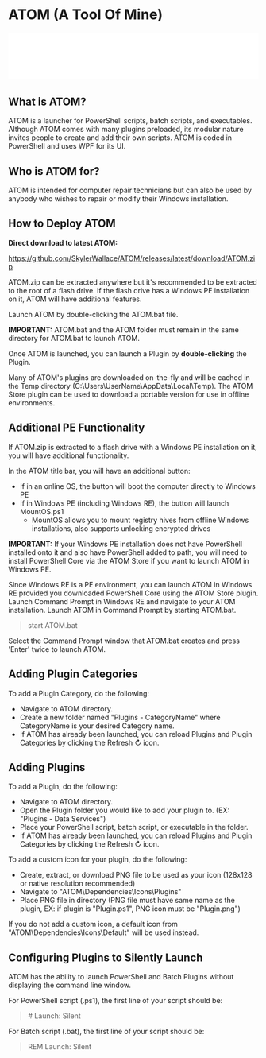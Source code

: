 # ATOM (A Tool Of Mine)
![](ATOM/Dependencies/Icons/ATOM%20Logo.png)

## What is ATOM?
ATOM is a launcher for PowerShell scripts, batch scripts, and executables. Although ATOM comes with many plugins preloaded, its modular nature invites people to create and add their own scripts.
ATOM is coded in PowerShell and uses WPF for its UI.

## Who is ATOM for?
ATOM is intended for computer repair technicians but can also be used by anybody who wishes to repair or modify their Windows installation.

## How to Deploy ATOM
**Direct download to latest ATOM:**

https://github.com/SkylerWallace/ATOM/releases/latest/download/ATOM.zip

ATOM.zip can be extracted anywhere but it's recommended to be extracted to the root of a flash drive. If the flash drive has a Windows PE installation on it, ATOM will have additional features.

Launch ATOM by double-clicking the ATOM.bat file.

**IMPORTANT:** ATOM.bat and the ATOM folder must remain in the same directory for ATOM.bat to launch ATOM.

Once ATOM is launched, you can launch a Plugin by **double-clicking** the Plugin.

Many of ATOM's plugins are downloaded on-the-fly and will be cached in the Temp directory (C:\Users\UserName\AppData\Local\Temp).
The ATOM Store plugin can be used to download a portable version for use in offline environments.

## Additional PE Functionality
If ATOM.zip is extracted to a flash drive with a Windows PE installation on it, you will have additional functionality.

In the ATOM title bar, you will have an additional button:
- If in an online OS, the button will boot the computer directly to Windows PE
- If in Windows PE (including Windows RE), the button will launch MountOS.ps1
  - MountOS allows you to mount registry hives from offline Windows installations, also supports unlocking encrypted drives

**IMPORTANT:** If your Windows PE installation does not have PowerShell installed onto it and also have PowerShell added to path, you will need to install PowerShell Core via the ATOM Store if you want to launch ATOM in Windows PE.

Since Windows RE is a PE environment, you can launch ATOM in Windows RE provided you downloaded PowerShell Core using the ATOM Store plugin. Launch Command Prompt in Windows RE and navigate to your ATOM installation. Launch ATOM in Command Prompt by starting ATOM.bat.
> start ATOM.bat

Select the Command Prompt window that ATOM.bat creates and press 'Enter' twice to launch ATOM.

## Adding Plugin Categories
To add a Plugin Category, do the following:
- Navigate to ATOM directory.
- Create a new folder named "Plugins - CategoryName" where CategoryName is your desired Category name.
- If ATOM has already been launched, you can reload Plugins and Plugin Categories by clicking the Refresh ↻ icon.

## Adding Plugins
To add a Plugin, do the following:
- Navigate to ATOM directory.
- Open the Plugin folder you would like to add your plugin to. (EX: "Plugins - Data Services")
- Place your PowerShell script, batch script, or executable in the folder.
- If ATOM has already been launched, you can reload Plugins and Plugin Categories by clicking the Refresh ↻ icon.

To add a custom icon for your plugin, do the following:
- Create, extract, or download PNG file to be used as your icon (128x128 or native resolution recommended)
- Navigate to "ATOM\Dependencies\Icons\Plugins"
- Place PNG file in directory (PNG file must have same name as the plugin, EX: if plugin is "Plugin.ps1", PNG icon must be "Plugin.png")

If you do not add a custom icon, a default icon from "ATOM\Dependencies\Icons\Default" will be used instead.

## Configuring Plugins to Silently Launch
ATOM has the ability to launch PowerShell and Batch Plugins without displaying the command line window.

For PowerShell script (.ps1), the first line of your script should be:
> \# Launch: Silent

For Batch script (.bat), the first line of your script should be:
> REM Launch: Silent
